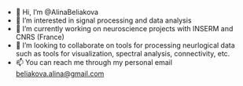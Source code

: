 - 👋 Hi, I’m @AlinaBeliakova
- 👀 I’m interested in signal processing and data analysis
- 🌱 I’m currently working on neuroscience projects with INSERM and CNRS (France)
- 💞️ I’m looking to collaborate on tools for processing neurlogical data such as tools for visualization, spectral analysis, connectivity, etc.
- 📫 You can reach me through my personal email beliakova.alina@gmail.com

<!---
AlinaBeliakova/AlinaBeliakova is a ✨ special ✨ repository because its `README.md` (this file) appears on your GitHub profile.
You can click the Preview link to take a look at your changes.
--->
